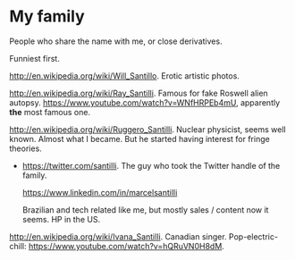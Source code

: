 # My family

People who share the name with me, or close derivatives.

Funniest first.

<http://en.wikipedia.org/wiki/Will_Santillo>. Erotic artistic photos.

<http://en.wikipedia.org/wiki/Ray_Santilli>. Famous for fake Roswell alien autopsy. <https://www.youtube.com/watch?v=WNfHRPEb4mU>, apparently **the** most famous one.

<http://en.wikipedia.org/wiki/Ruggero_Santilli>. Nuclear physicist, seems well known. Almost what I became. But he started having interest for fringe theories.

-   <https://twitter.com/santilli>. The guy who took the Twitter handle of the family.

    <https://www.linkedin.com/in/marcelsantilli>

    Brazilian and tech related like me, but mostly sales / content now it seems. HP in the US.

<http://en.wikipedia.org/wiki/Ivana_Santilli>. Canadian singer. Pop-electric-chill: <https://www.youtube.com/watch?v=hQRuVN0H8dM>.
